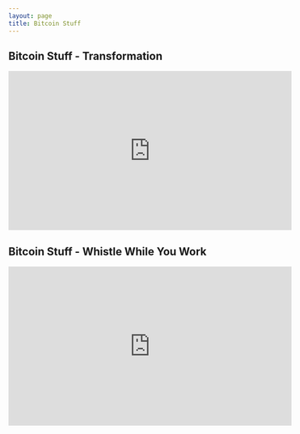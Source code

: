 ```yaml
---
layout: page
title: Bitcoin Stuff
---
```


## Bitcoin Stuff - Transformation

<iframe width="560" height="315" src="https://www.youtube-nocookie.com/embed/aEPke7XTMDk" frameborder="0" allow="accelerometer; autoplay; encrypted-media; gyroscope; picture-in-picture" allowfullscreen></iframe>

## Bitcoin Stuff - Whistle While You Work


<iframe width="560" height="315" src="https://www.youtube-nocookie.com/embed/PVGMUeu9ZEA" frameborder="0" allow="accelerometer; autoplay; encrypted-media; gyroscope; picture-in-picture" allowfullscreen></iframe>
